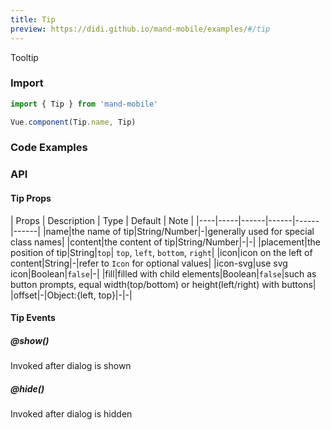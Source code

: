 ```yaml
---
title: Tip
preview: https://didi.github.io/mand-mobile/examples/#/tip
---
```


Tooltip

### Import

```javascript
import { Tip } from 'mand-mobile'

Vue.component(Tip.name, Tip)
```

### Code Examples
<!-- DEMO -->

### API

#### Tip Props
| Props | Description | Type | Default | Note |
|----|-----|------|------|------|------|
|name|the name of tip|String/Number|-|generally used for special class names|
|content|the content of tip|String/Number|-|-|
|placement|the position of tip|String|`top`| `top`, `left`, `bottom`, `right`|
|icon|icon on the left of content|String|-|refer to `Icon` for optional values|
|icon-svg|use svg icon|Boolean|`false`|-|
|fill|filled with child elements|Boolean|`false`|such as button prompts, equal width(top/bottom) or height(left/right) with buttons|
|offset|-|Object:{left, top}|-|-|

#### Tip Events

##### @show()
Invoked after dialog is shown

##### @hide()
Invoked after dialog is hidden

